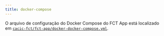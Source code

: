 ```yaml
---
title: docker-compose
---
```


O arquivo de configuração do Docker Compose do FCT App está localizado em [`cacic-fct/fct-app/docker-docker-compose.yml`](https://github.com/cacic-fct/fct-app/blob/main/docker/frontend/docker-compose.yml).
